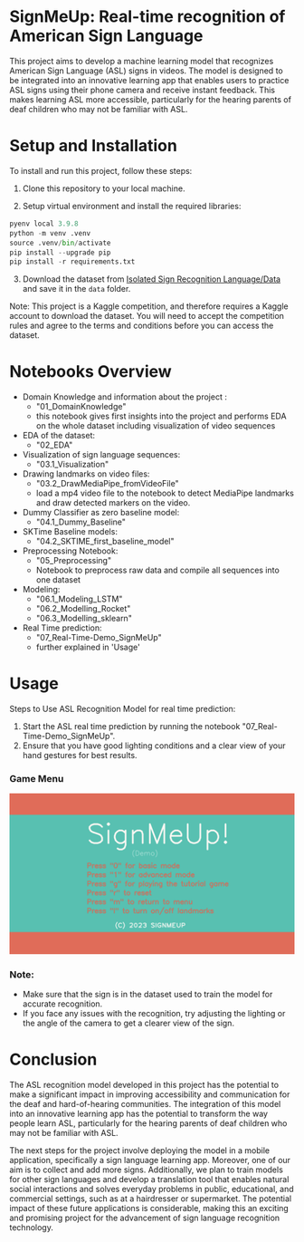 
# SignMeUp: Real-time recognition of American Sign Language

This project aims to develop a machine learning model that recognizes American Sign Language (ASL) signs in videos. The model is designed to be integrated into an innovative learning app that enables users to practice ASL signs using their phone camera and receive instant feedback. This makes learning ASL more accessible, particularly for the hearing parents of deaf children who may not be familiar with ASL.

# Setup and Installation

To install and run this project, follow these steps:

1. Clone this repository to your local machine.

2. Setup virtual environment and install the required libraries:

```python
pyenv local 3.9.8
python -m venv .venv
source .venv/bin/activate
pip install --upgrade pip
pip install -r requirements.txt
```

3. Download the dataset from [Isolated Sign Recognition Language/Data](https://www.kaggle.com/competitions/asl-signs/data) and save it in the `data` folder.

Note: This project is a Kaggle competition, and therefore requires a Kaggle account to download the dataset. You will need to accept the competition rules and agree to the terms and conditions before you can access the dataset.

# Notebooks Overview
* Domain Knowledge and information about the project : 
  * "01_DomainKnowledge"
  * this notebook gives first insights into the project and performs EDA on the whole dataset including visualization of video sequences
* EDA of the dataset:
  * "02_EDA"
* Visualization of sign language sequences:
  * "03.1_Visualization"
* Drawing landmarks on video files: 
  * "03.2_DrawMediaPipe_fromVideoFile"
  * load a mp4 video file to the notebook to detect MediaPipe landmarks and draw detected markers on the video. 
* Dummy Classifier as zero baseline model:
  * "04.1_Dummy_Baseline"
* SKTime Baseline models:
  * "04.2_SKTIME_first_baseline_model"
* Preprocessing Notebook: 
  * "05_Preprocessing"
  * Notebook to preprocess raw data and compile all sequences into one dataset 
* Modeling: 
  * "06.1_Modeling_LSTM"
  * "06.2_Modelling_Rocket"
  * "06.3_Modelling_sklearn"
* Real Time prediction: 
  * "07_Real-Time-Demo_SignMeUp"
  * further explained in 'Usage'

# Usage 

Steps to Use ASL Recognition Model for real time prediction:

1. Start the ASL real time prediction by running the notebook "07_Real-Time-Demo_SignMeUp".
2. Ensure that you have good lighting conditions and a clear view of your hand gestures for best results.

### Game Menu
![image](./images/Real-Time-Demo-Menu.png)
### Note:

- Make sure that the sign is in the dataset used to train the model for accurate recognition.
- If you face any issues with the recognition, try adjusting the lighting or the angle of the camera to get a clearer view of the sign.



# Conclusion

The ASL recognition model developed in this project has the potential to make a significant impact in improving accessibility and communication for the deaf and hard-of-hearing communities. The integration of this model into an innovative learning app has the potential to transform the way people learn ASL, particularly for the hearing parents of deaf children who may not be familiar with ASL.

The next steps for the project involve deploying the model in a mobile application, specifically a sign language learning app. 
Moreover, one of our aim is to collect and add more signs. Additionally, we plan to train models for other sign languages and develop a translation tool that enables natural social interactions and solves everyday problems in public, educational, and commercial settings, such as at a hairdresser or supermarket. The potential impact of these future applications is considerable, making this an exciting and promising project for the advancement of sign language recognition technology.











